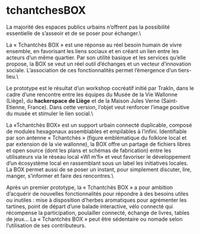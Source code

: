 # tchantchesBOX


La majorité des espaces publics urbains n’offrent pas la possibilité essentielle de s’asseoir et de se poser pour échanger.\

La « Tchantchès BOX » est une réponse au réel besoin humain de vivre ensemble, en favorisant les liens sociaux et en créant un lien entre les acteurs d’un même quartier. Par son utilité basique et les services qu’elle propose, la BOX se veut un réel outil d’échanges et un vecteur d’innovation sociale. L’association de ces fonctionnalités permet l’émergence d’un tiers-lieu.\

Le prototype est le résultat d’un workshop cocréatif initié par TrakIn, dans le cadre d’une rencontre entre les équipes du Musée de la Vie Wallonne (Liège), du **hackerspace de Liège** et de la Maison Jules Verne (Saint-Etienne, France). Dans cette version, l’objet veut renforcer l’image positive du musée et stimuler le lien social.\

La «Tchantchès BOX» est un support urbain connecté duplicable, composé de modules hexagonaux assemblables et empilables à l’infini. Identifiable par son antenne « Tchantchès » (figure emblématique du folklore local et par extension de la vie wallonne), la BOX offre un partage de fichiers libres et open source (dont les plans et schémas de fabrication) entre les utilisateurs via le réseau local «WI m’fi» et veut favoriser le développement d’un écosystème local en rassemblant sous un label les initiatives locales. La BOX permet aussi de se poser un instant, pour simplement discuter, lire, manger, s’informer et faire des rencontres.\

Après un premier prototype, la « Tchantchès BOX » a pour ambition d’acquérir de nouvelles fonctionnalités pour répondre à des besoins utiles ou inutiles : mise à disposition d’herbes aromatiques pour agrémenter les tartines, point de départ d’une balade interactive, vélo connecté qui récompense la participation, poulailler connecté, échange de livres, tables de jeux...
La « Tchantchès BOX » peut être sédentaire ou nomade selon l’utilisation de ses contributeurs.
